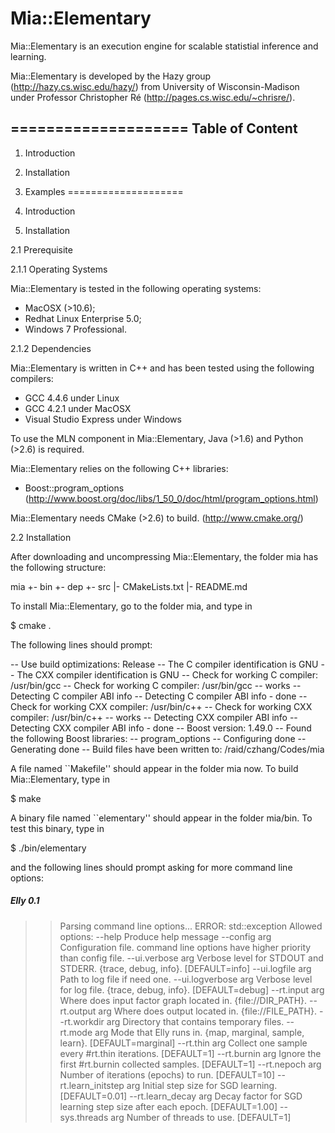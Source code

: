 Mia::Elementary
===============

Mia::Elementary is an execution engine for scalable statistial 
inference and learning.

Mia::Elementary is developed by the Hazy group (http://hazy.cs.wisc.edu/hazy/)
from University of Wisconsin-Madison under Professor Christopher Ré 
(http://pages.cs.wisc.edu/~chrisre/).

====================
  Table of Content
--------------------
  1. Introduction
  2. Installation
  3. Examples
====================
   
1. Introduction

2. Installation

2.1 Prerequisite

2.1.1 Operating Systems

Mia::Elementary is tested in the following operating systems:

  - MacOSX (>10.6);
  - Redhat Linux Enterprise 5.0;
  - Windows 7 Professional.

2.1.2 Dependencies

Mia::Elementary is written in C++ and has been tested using the following compilers:

  - GCC 4.4.6 under Linux
  - GCC 4.2.1 under MacOSX
  - Visual Studio Express under Windows

To use the MLN component in Mia::Elementary, Java (>1.6) and Python (>2.6) is required.

Mia::Elementary relies on the following C++ libraries:

  - Boost::program_options (http://www.boost.org/doc/libs/1_50_0/doc/html/program_options.html)

Mia::Elementary needs CMake (>2.6) to build. (http://www.cmake.org/)

2.2 Installation

After downloading and uncompressing Mia::Elementary, the folder mia has the following structure:

  mia
   +- bin
   +- dep
   +- src
   |- CMakeLists.txt
   |- README.md
   
To install Mia::Elementary, go to the folder mia, and type in

  $ cmake .

The following lines should prompt:

  -- Use build optimizations: Release
  -- The C compiler identification is GNU
  -- The CXX compiler identification is GNU
  -- Check for working C compiler: /usr/bin/gcc
  -- Check for working C compiler: /usr/bin/gcc -- works
  -- Detecting C compiler ABI info
  -- Detecting C compiler ABI info - done
  -- Check for working CXX compiler: /usr/bin/c++
  -- Check for working CXX compiler: /usr/bin/c++ -- works
  -- Detecting CXX compiler ABI info
  -- Detecting CXX compiler ABI info - done
  -- Boost version: 1.49.0
  -- Found the following Boost libraries:
  --   program_options
  -- Configuring done
  -- Generating done
  -- Build files have been written to: /raid/czhang/Codes/mia

A file named ``Makefile'' should appear in the folder mia now.
To build Mia::Elementary, type in

  $ make
  
A binary file named ``elementary'' should appear in the folder mia/bin.
To test this binary, type in

  $ ./bin/elementary

and the following lines should prompt asking for more command line options:

##### Elly 0.1 #####
>> Parsing command line options... 
ERROR: std::exception
Allowed options:
  --help                  Produce help message
  --config arg            Configuration file. command line options have higher 
                          priority than config file.
  --ui.verbose arg        Verbose level for STDOUT and STDERR. {trace, debug, 
                          info}. [DEFAULT=info]
  --ui.logfile arg        Path to log file if need one.
  --ui.logverbose arg     Verbose level for log file. {trace, debug, info}. 
                          [DEFAULT=debug]
  --rt.input arg          Where does input factor graph located in. 
                          {file://DIR_PATH}.
  --rt.output arg         Where does output located in. {file://FILE_PATH}.
  --rt.workdir arg        Directory that contains temporary files.
  --rt.mode arg           Mode that Elly runs in. {map, marginal, sample, learn}. 
                          [DEFAULT=marginal]
  --rt.thin arg           Collect one sample every #rt.thin iterations. 
                          [DEFAULT=1]
  --rt.burnin arg         Ignore the first #rt.burnin collected samples. 
                          [DEFAULT=1]
  --rt.nepoch arg         Number of iterations (epochs) to run. [DEFAULT=10]
  --rt.learn_initstep arg Initial step size for SGD learning. [DEFAULT=0.01]
  --rt.learn_decay arg    Decay factor for SGD learning step size after each 
                          epoch. [DEFAULT=1.00]
  --sys.threads arg       Number of threads to use. [DEFAULT=1]

 










